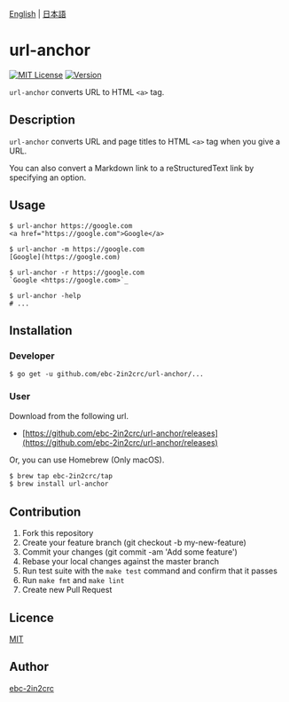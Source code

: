 [English](README.md) | [日本語](README_ja.md)

# url-anchor

[![MIT License](http://img.shields.io/badge/license-MIT-blue.svg?style=flat)](LICENSE)
[![Version](https://img.shields.io/github/release/ebc-2in2crc/url-anchor.svg?label=version)](https://img.shields.io/github/release/ebc-2in2crc/url-anchor.svg?label=version)

`url-anchor` converts URL to HTML `<a>` tag.

## Description

`url-anchor` converts URL and page titles to HTML `<a>` tag when you give a URL.

You can also convert a Markdown link to a reStructuredText link by specifying an option.

## Usage

```
$ url-anchor https://google.com
<a href="https://google.com">Google</a>

$ url-anchor -m https://google.com
[Google](https://google.com)

$ url-anchor -r https://google.com
`Google <https://google.com>`_

$ url-anchor -help
# ...
```

## Installation

### Developer

```
$ go get -u github.com/ebc-2in2crc/url-anchor/...
```

### User

Download from the following url.

- [https://github.com/ebc-2in2crc/url-anchor/releases](https://github.com/ebc-2in2crc/url-anchor/releases)

Or, you can use Homebrew (Only macOS).

```sh
$ brew tap ebc-2in2crc/tap
$ brew install url-anchor
```

## Contribution

1. Fork this repository
2. Create your feature branch (git checkout -b my-new-feature)
3. Commit your changes (git commit -am 'Add some feature')
4. Rebase your local changes against the master branch
5. Run test suite with the `make test` command and confirm that it passes
6. Run `make fmt` and `make lint`
7. Create new Pull Request

## Licence

[MIT](https://github.com/ebc-2in2crc/url-anchor/blob/master/LICENSE)

## Author

[ebc-2in2crc](https://github.com/ebc-2in2crc)
